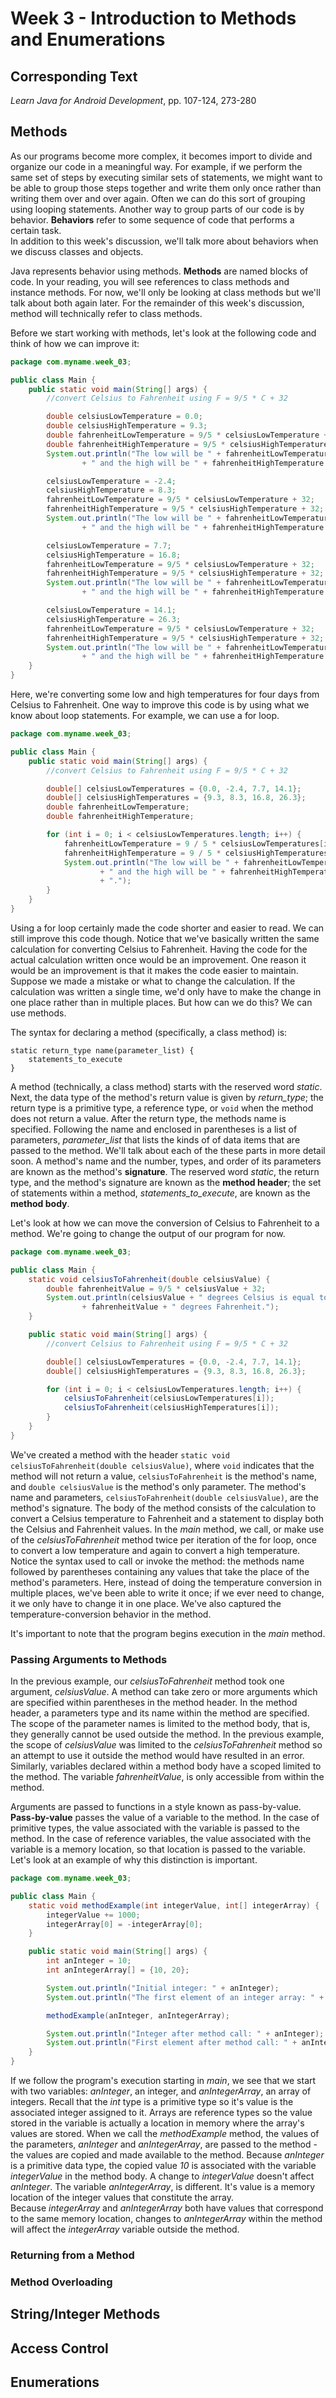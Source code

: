 # Week 3 - Introduction to Methods and Enumerations

## Corresponding Text
*Learn Java for Android Development*, pp. 107-124, 273-280

## Methods
As our programs become more complex, it becomes import to divide and organize
our code in a meaningful way.  For example, if we perform the same set of
steps by executing similar sets of statements, we might want to be able to
group those steps together and write them only once rather than writing them
over and over again.  Often we can do this sort of grouping using looping
statements. Another way to group parts of our code is by behavior.
**Behaviors** refer to some sequence of code that performs a certain task.  
In addition to this week's discussion, we'll talk more about behaviors when we
discuss classes and objects.  

Java represents behavior using methods.  **Methods** are named blocks of code.
In your reading, you will see references to class methods and instance methods.
For now, we'll only be looking at class methods but we'll talk about both again
later. For the remainder of this week's discussion, method will technically
refer to class methods.  

Before we start working with methods, let's look at the following code and
think of how we can improve it:

```java
package com.myname.week_03;

public class Main {
    public static void main(String[] args) {
        //convert Celsius to Fahrenheit using F = 9/5 * C + 32

        double celsiusLowTemperature = 0.0;
        double celsiusHighTemperature = 9.3;
        double fahrenheitLowTemperature = 9/5 * celsiusLowTemperature + 32;
        double fahrenheitHighTemperature = 9/5 * celsiusHighTemperature + 32;
        System.out.println("The low will be " + fahrenheitLowTemperature
                + " and the high will be " + fahrenheitHighTemperature + ".");

        celsiusLowTemperature = -2.4;
        celsiusHighTemperature = 8.3;
        fahrenheitLowTemperature = 9/5 * celsiusLowTemperature + 32;
        fahrenheitHighTemperature = 9/5 * celsiusHighTemperature + 32;
        System.out.println("The low will be " + fahrenheitLowTemperature
                + " and the high will be " + fahrenheitHighTemperature + ".");

        celsiusLowTemperature = 7.7;
        celsiusHighTemperature = 16.8;
        fahrenheitLowTemperature = 9/5 * celsiusLowTemperature + 32;
        fahrenheitHighTemperature = 9/5 * celsiusHighTemperature + 32;
        System.out.println("The low will be " + fahrenheitLowTemperature
                + " and the high will be " + fahrenheitHighTemperature + ".");

        celsiusLowTemperature = 14.1;
        celsiusHighTemperature = 26.3;
        fahrenheitLowTemperature = 9/5 * celsiusLowTemperature + 32;
        fahrenheitHighTemperature = 9/5 * celsiusHighTemperature + 32;
        System.out.println("The low will be " + fahrenheitLowTemperature
                + " and the high will be " + fahrenheitHighTemperature + ".");
    }
}

```

Here, we're converting some low and high temperatures for four days from
Celsius to Fahrenheit.  One way to improve this code is by using what we know
about loop statements.  For example, we can use a for loop.

```java
package com.myname.week_03;

public class Main {
    public static void main(String[] args) {
        //convert Celsius to Fahrenheit using F = 9/5 * C + 32

        double[] celsiusLowTemperatures = {0.0, -2.4, 7.7, 14.1};
        double[] celsiusHighTemperatures = {9.3, 8.3, 16.8, 26.3};
        double fahrenheitLowTemperature;
        double fahrenheitHighTemperature;

        for (int i = 0; i < celsiusLowTemperatures.length; i++) {
            fahrenheitLowTemperature = 9 / 5 * celsiusLowTemperatures[i] + 32;
            fahrenheitHighTemperature = 9 / 5 * celsiusHighTemperatures[i] + 32;
            System.out.println("The low will be " + fahrenheitLowTemperature
                    + " and the high will be " + fahrenheitHighTemperature
                    + ".");
        }
    }
}
```

Using a for loop certainly made the code shorter and easier to read.  We can
still improve this code though.  Notice that we've basically written the same
calculation for converting Celsius to Fahrenheit.  Having the code for the
actual calculation written once would be an improvement.  One reason it would
be an improvement is that it makes the code easier to maintain.  Suppose we
made a mistake or what to change the calculation.  If the calculation was
written a single time, we'd only have to make the change in one place rather
than in multiple places.  But how can we do this?  We can use methods.

The syntax for declaring a method (specifically, a class method) is:

```
static return_type name(parameter_list) {
    statements_to_execute
}
```

A method (technically, a class method) starts with the reserved word *static*.
Next, the data type of the method's return value is given by *return_type*;
the return type is a primitive type, a reference type, or `void` when the
method does not return a value.  After the return type, the methods name is
specified.  Following the name and enclosed in parentheses is a list of
parameters, *parameter_list* that lists the kinds of of data items that are
passed to the method.  We'll talk about each of the these parts in more detail
soon.  A method's name and the number, types, and order of its parameters are
known as the method's **signature**.  The reserved word *static*, the return
type, and the method's signature are known as the **method header**; the set
of statements within a method, *statements_to_execute*, are known as the
**method body**.  

Let's look at how we can move the conversion of Celsius to Fahrenheit to a
method.  We're going to change the output of our program for now.

```java
package com.myname.week_03;

public class Main {
    static void celsiusToFahrenheit(double celsiusValue) {
        double fahrenheitValue = 9/5 * celsiusValue + 32;
        System.out.println(celsiusValue + " degrees Celsius is equal to "
                + fahrenheitValue + " degrees Fahrenheit.");
    }

    public static void main(String[] args) {
        //convert Celsius to Fahrenheit using F = 9/5 * C + 32

        double[] celsiusLowTemperatures = {0.0, -2.4, 7.7, 14.1};
        double[] celsiusHighTemperatures = {9.3, 8.3, 16.8, 26.3};

        for (int i = 0; i < celsiusLowTemperatures.length; i++) {
            celsiusToFahrenheit(celsiusLowTemperatures[i]);
            celsiusToFahrenheit(celsiusHighTemperatures[i]);
        }
    }
}
```

We've created a method with the header
`static void celsiusToFahrenheit(double celsiusValue)`, where `void` indicates
that the method will not return a value, `celsiusToFahrenheit` is the method's
name, and `double celsiusValue` is the method's only parameter. The method's
name and parameters, `celsiusToFahrenheit(double celsiusValue)`, are the
method's signature.  The body of the method consists of the calculation to
convert a Celsius temperature to Fahrenheit and a statement to display both the
Celsius and Fahrenheit values.  In the *main* method, we call, or make use of
the *celsiusToFahrenheit* method twice per iteration of the for loop, once to
convert a low temperature and again to convert a high temperature.  Notice the
syntax used to call or invoke the method: the methods name followed by
parentheses containing any values that take the place of the method's
parameters.  Here, instead of doing the temperature conversion in multiple
places, we've been able to write it once; if we ever need to change, it we only
have to change it in one place.  We've also captured the temperature-conversion
behavior in the method.

It's important to note that the program begins execution in the *main* method.

### Passing Arguments to Methods
In the previous example, our *celsiusToFahrenheit* method took one argument,
*celsiusValue*.  A method can take zero or more arguments which are specified
within parentheses in the method header.  In the method header, a parameters
type and its name within the method are specified.  The scope of the parameter
names is limited to the method body, that is, they generally cannot be used
outside the method.  In the previous example, the scope of *celsiusValue* was
limited to the *celsiusToFahrenheit* method so an attempt to use it outside the
method would have resulted in an error.  Similarly, variables declared within
a method body have a scoped limited to the method.  The variable
*fahrenheitValue*, is only accessible from within the method.

Arguments are passed to functions in a style known as pass-by-value.  
**Pass-by-value** passes the value of a variable to the method.  In the case
of primitive types, the value associated with the  variable is passed to the
method. In the case of reference variables, the value associated with the
variable is a memory location, so that location is passed to the variable.
Let's look at an example of why this distinction is important.

```java
package com.myname.week_03;

public class Main {
    static void methodExample(int integerValue, int[] integerArray) {
        integerValue += 1000;
        integerArray[0] = -integerArray[0];
    }

    public static void main(String[] args) {
        int anInteger = 10;
        int anIntegerArray[] = {10, 20};

        System.out.println("Initial integer: " + anInteger);
        System.out.println("The first element of an integer array: " + anIntegerArray[0]);

        methodExample(anInteger, anIntegerArray);

        System.out.println("Integer after method call: " + anInteger);
        System.out.println("First element after method call: " + anIntegerArray[0]);
    }
}
```

If we follow the program's execution starting in *main*, we see that we start
with two variables: *anInteger*, an integer, and *anIntegerArray*, an array of
integers. Recall that the *int* type is a primitive type so it's value is the
associated integer assigned to it. Arrays are reference types so the value
stored in the variable is actually a location in memory where the array's
values are stored. When we call the *methodExample* method, the values of the
parameters, *anInteger* and *anIntegerArray*, are passed to the
method - the values are copied and made available to the method. Because
*anInteger* is a primitive data type, the copied value *10* is associated with
the variable *integerValue* in the method body. A change to *integerValue*
doesn't affect *anInteger*. The variable *anIntegerArray*, is different.  It's
value is a memory location of the integer values that constitute the array.  
Because *integerArray* and *anIntegerArray* both have values that correspond to
the same memory location, changes to *anIntegerArray* within the method will
affect the *integerArray* variable outside the method.  

### Returning from a Method
### Method Overloading

## String/Integer Methods

## Access Control

## Enumerations
